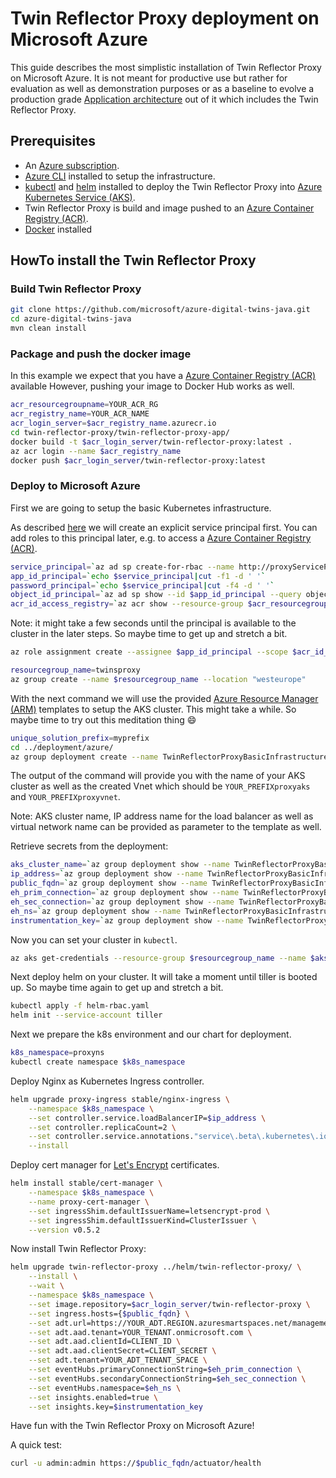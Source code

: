 # Twin Reflector Proxy deployment on Microsoft Azure

This guide describes the most simplistic installation of Twin Reflector Proxy on Microsoft Azure. It is not meant for productive use but rather for evaluation as well as demonstration purposes or as a baseline to evolve a production grade [Application architecture](https://docs.microsoft.com/en-us/azure/architecture/guide/) out of it which includes the Twin Reflector Proxy.

## Prerequisites

- An [Azure subscription](https://azure.microsoft.com/en-us/get-started/).
- [Azure CLI](https://docs.microsoft.com/en-us/cli/azure/install-azure-cli) installed to setup the infrastructure.
- [kubectl](https://kubernetes.io/docs/tasks/tools/install-kubectl/) and [helm](https://helm.sh/docs/using_helm/#installing-helm) installed to deploy the Twin Reflector Proxy into [Azure Kubernetes Service (AKS)](https://docs.microsoft.com/en-us/azure/aks/intro-kubernetes).
- Twin Reflector Proxy is build and image pushed to an [Azure Container Registry (ACR)](https://docs.microsoft.com/en-in/azure/container-registry/container-registry-intro).
- [Docker](https://www.docker.com) installed

## HowTo install the Twin Reflector Proxy

### Build Twin Reflector Proxy

```bash
git clone https://github.com/microsoft/azure-digital-twins-java.git
cd azure-digital-twins-java
mvn clean install
```

### Package and push the docker image

In this example we expect that you have a [Azure Container Registry (ACR)](https://azure.microsoft.com/en-us/services/container-registry/) available However, pushing your image to Docker Hub works as well.

```bash
acr_resourcegroupname=YOUR_ACR_RG
acr_registry_name=YOUR_ACR_NAME
acr_login_server=$acr_registry_name.azurecr.io
cd twin-reflector-proxy/twin-reflector-proxy-app/
docker build -t $acr_login_server/twin-reflector-proxy:latest .
az acr login --name $acr_registry_name
docker push $acr_login_server/twin-reflector-proxy:latest
```

### Deploy to Microsoft Azure

First we are going to setup the basic Kubernetes infrastructure.

As described [here](https://docs.microsoft.com/en-gb/azure/aks/kubernetes-service-principal) we will create an explicit service principal first. You can add roles to this principal later, e.g. to access a [Azure Container Registry (ACR)](https://docs.microsoft.com/en-us/azure/container-registry/container-registry-intro).

```bash
service_principal=`az ad sp create-for-rbac --name http://proxyServicePrincipal --skip-assignment --output tsv`
app_id_principal=`echo $service_principal|cut -f1 -d ' '`
password_principal=`echo $service_principal|cut -f4 -d ' '`
object_id_principal=`az ad sp show --id $app_id_principal --query objectId --output tsv`
acr_id_access_registry=`az acr show --resource-group $acr_resourcegroupname --name $acr_registry_name --query "id" --output tsv`
```

Note: it might take a few seconds until the principal is available to the cluster in the later steps. So maybe time to get up and stretch a bit.

```bash
az role assignment create --assignee $app_id_principal --scope $acr_id_access_registry --role Reader

resourcegroup_name=twinsproxy
az group create --name $resourcegroup_name --location "westeurope"
```

With the next command we will use the provided [Azure Resource Manager (ARM)](https://docs.microsoft.com/en-us/azure/azure-resource-manager/resource-group-overview) templates to setup the AKS cluster. This might take a while. So maybe time to try out this meditation thing :smile:

```bash
unique_solution_prefix=myprefix
cd ../deployment/azure/
az group deployment create --name TwinReflectorProxyBasicInfrastructure --resource-group $resourcegroup_name --template-file arm/proxyInfrastructureDeployment.json --parameters uniqueSolutionPrefix=$unique_solution_prefix servicePrincipalObjectId=$object_id_principal servicePrincipalClientId=$app_id_principal servicePrincipalClientSecret=$password_principal
```

The output of the command will provide you with the name of your AKS cluster as well as the created Vnet which should be `YOUR_PREFIXproxyaks` and `YOUR_PREFIXproxyvnet`.

Note: AKS cluster name, IP address name for the load balancer as well as virtual network name can be provided as parameter to the template as well.

Retrieve secrets from the deployment:

```bash
aks_cluster_name=`az group deployment show --name TwinReflectorProxyBasicInfrastructure --resource-group $resourcegroup_name --query properties.outputs.aksClusterName.value -o tsv`
ip_address=`az group deployment show --name TwinReflectorProxyBasicInfrastructure --resource-group $resourcegroup_name --query properties.outputs.publicIPAddress.value -o tsv`
public_fqdn=`az group deployment show --name TwinReflectorProxyBasicInfrastructure --resource-group $resourcegroup_name --query properties.outputs.publicIPFQDN.value -o tsv`
eh_prim_connection=`az group deployment show --name TwinReflectorProxyBasicInfrastructure --resource-group $resourcegroup_name --query properties.outputs.namespacePrimaryConnectionString.value -o tsv`
eh_sec_connection=`az group deployment show --name TwinReflectorProxyBasicInfrastructure --resource-group $resourcegroup_name --query properties.outputs.namespaceSecondaryConnectionString.value -o tsv`
eh_ns=`az group deployment show --name TwinReflectorProxyBasicInfrastructure --resource-group $resourcegroup_name --query properties.outputs.ehNamespaceName.value -o tsv`
instrumentation_key=`az group deployment show --name TwinReflectorProxyBasicInfrastructure --resource-group $resourcegroup_name --query properties.outputs.instrumentationKey.value -o tsv`

```

Now you can set your cluster in `kubectl`.

```bash
az aks get-credentials --resource-group $resourcegroup_name --name $aks_cluster_name
```

Next deploy helm on your cluster. It will take a moment until tiller is booted up. So maybe time again to get up and stretch a bit.

```bash
kubectl apply -f helm-rbac.yaml
helm init --service-account tiller
```

Next we prepare the k8s environment and our chart for deployment.

```bash
k8s_namespace=proxyns
kubectl create namespace $k8s_namespace
```

Deploy Nginx as Kubernetes Ingress controller.

```bash
helm upgrade proxy-ingress stable/nginx-ingress \
    --namespace $k8s_namespace \
    --set controller.service.loadBalancerIP=$ip_address \
    --set controller.replicaCount=2 \
    --set controller.service.annotations."service\.beta\.kubernetes\.io/azure-load-balancer-resource-group"=$resourcegroup_name \
    --install
```

Deploy cert manager for [Let's Encrypt](https://letsencrypt.org) certificates.

```bash
helm install stable/cert-manager \
    --namespace $k8s_namespace \
    --name proxy-cert-manager \
    --set ingressShim.defaultIssuerName=letsencrypt-prod \
    --set ingressShim.defaultIssuerKind=ClusterIssuer \
    --version v0.5.2
```

Now install Twin Reflector Proxy:

```bash
helm upgrade twin-reflector-proxy ../helm/twin-reflector-proxy/ \
    --install \
    --wait \
    --namespace $k8s_namespace \
    --set image.repository=$acr_login_server/twin-reflector-proxy \
    --set ingress.hosts={$public_fqdn} \
    --set adt.url=https://YOUR_ADT.REGION.azuresmartspaces.net/management \
    --set adt.aad.tenant=YOUR_TENANT.onmicrosoft.com \
    --set adt.aad.clientId=CLIENT_ID \
    --set adt.aad.clientSecret=CLIENT_SECRET \
    --set adt.tenant=YOUR_ADT_TENANT_SPACE \
    --set eventHubs.primaryConnectionString=$eh_prim_connection \
    --set eventHubs.secondaryConnectionString=$eh_sec_connection \
    --set eventHubs.namespace=$eh_ns \
    --set insights.enabled=true \
    --set insights.key=$instrumentation_key
```

Have fun with the Twin Reflector Proxy on Microsoft Azure!

A quick test:

```bash
curl -u admin:admin https://$public_fqdn/actuator/health
```
